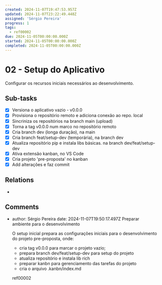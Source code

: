```yaml
---
created: 2024-11-07T19:47:53.957Z
updated: 2024-11-07T23:22:49.448Z
assigned: 'Sérgio Pereira'
progress: 1
tags:
  - ref00002
due: 2024-11-05T00:00:00.000Z
started: 2024-11-05T00:00:00.000Z
completed: 2024-11-05T00:00:00.000Z
---
```


# 02 - Setup do Aplicativo

Configurar os recursos iniciais necessários ao desenvolvimento.

## Sub-tasks

- [x] Versiona o aplicativo vazio - v0.0.0
- [x] Provisiona o repositório remoto e adiciona conexão ao repo. local
- [x] Sincriniza os repositórios na branch main (upload)
- [x] Torna a tag v0.0.0 num marco no repositório remoto
- [x] Cria branch dev (longa duração), na main
- [x] Cria branch feat/setup-dev (temporária), na branch dev
- [x] Atualiza repositório pip e instala libs básicas. na branch dev/feat/setup-dev
- [x] Ativa extensão kanban, no VS Code
- [x] Cria projeto 'pre-proposta' no kanban
- [x] Add alterações e faz commit

## Relations

- [](.md)

## Comments

- author: Sérgio Pereira
  date: 2024-11-07T19:50:17.497Z
  Preparar ambiente para o desenvolvimento
  
  O setup inicial prepara as configurações iniciais para o desenvolvimento do projeto pre-proposta, onde:
  - cria tag v0.0.0 para marcar o projeto vazio;
  - prepara branch dev/feat/setup-dev para setup do projeto
  - atualiza repositório e instala lib rich
  - preparar kanbn para gerenciamento das tarefas do projeto
  - cria o arquivo .kanbn/index.md
  
  ref00002
